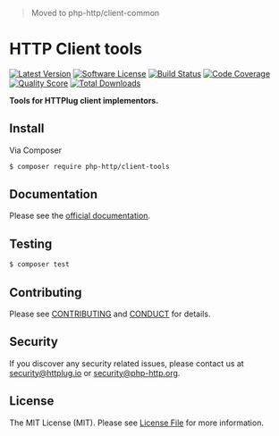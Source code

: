 > Moved to php-http/client-common

# HTTP Client tools

[![Latest Version](https://img.shields.io/github/release/php-http/client-tools.svg?style=flat-square)](https://github.com/php-http/client-tools/releases)
[![Software License](https://img.shields.io/badge/license-MIT-brightgreen.svg?style=flat-square)](LICENSE)
[![Build Status](https://img.shields.io/travis/php-http/client-tools.svg?style=flat-square)](https://travis-ci.org/php-http/client-tools)
[![Code Coverage](https://img.shields.io/scrutinizer/coverage/g/php-http/client-tools.svg?style=flat-square)](https://scrutinizer-ci.com/g/php-http/client-tools)
[![Quality Score](https://img.shields.io/scrutinizer/g/php-http/client-tools.svg?style=flat-square)](https://scrutinizer-ci.com/g/php-http/client-tools)
[![Total Downloads](https://img.shields.io/packagist/dt/php-http/client-tools.svg?style=flat-square)](https://packagist.org/packages/php-http/client-tools)


**Tools for HTTPlug client implementors.**


## Install

Via Composer

``` bash
$ composer require php-http/client-tools
```


## Documentation

Please see the [official documentation](http://php-http.readthedocs.org/en/latest/).


## Testing

``` bash
$ composer test
```


## Contributing

Please see [CONTRIBUTING](CONTRIBUTING.md) and [CONDUCT](CONDUCT.md) for details.


## Security

If you discover any security related issues, please contact us at [security@httplug.io](mailto:security@httplug.io)
or [security@php-http.org](mailto:security@php-http.org).


## License

The MIT License (MIT). Please see [License File](LICENSE) for more information.
